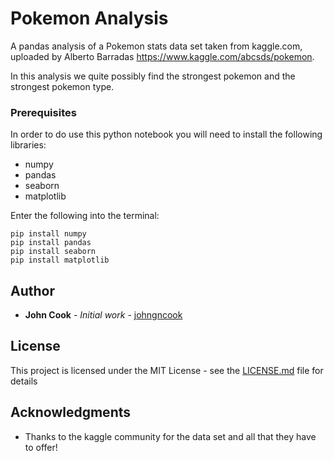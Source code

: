 # Pokemon Analysis
A pandas analysis of a Pokemon stats data set taken from kaggle.com, uploaded by Alberto Barradas https://www.kaggle.com/abcsds/pokemon.

In this analysis we quite possibly find the strongest pokemon and the strongest pokemon type.

### Prerequisites

In order to do use this python notebook you will need to install the following libraries:

* numpy
* pandas
* seaborn 
* matplotlib

Enter the following into the terminal:
```
pip install numpy
pip install pandas
pip install seaborn
pip install matplotlib
```

## Author

* **John Cook** - *Initial work* - [johngncook](https://github.com/johngncook)

## License

This project is licensed under the MIT License - see the [LICENSE.md](LICENSE.md) file for details

## Acknowledgments

* Thanks to the kaggle community for the data set and all that they have to offer!
